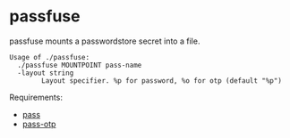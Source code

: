 # passfuse

passfuse mounts a passwordstore secret into a file.

```
Usage of ./passfuse:
  ./passfuse MOUNTPOINT pass-name
  -layout string
        Layout specifier. %p for password, %o for otp (default "%p")
```

Requirements:
  * [pass](https://www.passwordstore.org/)
  * [pass-otp](https://github.com/tadfisher/pass-otp)
